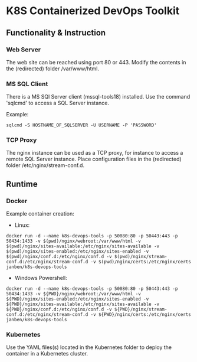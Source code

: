 # K8S Containerized DevOps Toolkit

## Functionality & Instruction 

### Web Server

The web site can be reached using port 80 or 443. Modify the contents in the (redirected) folder /var/www/html. 
    
### MS SQL Client
    
There is a MS SQl Server client (mssql-tools18) installed. Use the command 'sqlcmd' to access a SQL Server instance.

Example: 

    sqlcmd -S HOSTNAME_OF_SQLSERVER -U USERNAME -P 'PASSWORD'


### TCP Proxy

The nginx instance can be used as a TCP proxy, for instance to access a remote SQL Server instance. Place configuration files in the (redirected) folder /etc/nginx/stream-conf.d.

## Runtime

### Docker

Example container creation:
   - Linux:

```
docker run -d --name k8s-devops-tools -p 50080:80 -p 50443:443 -p 50434:1433 -v $(pwd)/nginx/webroot:/var/www/html -v $(pwd)/nginx/sites-available:/etc/nginx/sites-available -v $(pwd)/nginx/sites-enabled:/etc/nginx/sites-enabled -v $(pwd)/nginx/conf.d:/etc/nginx/conf.d -v $(pwd)/nginx/stream-conf.d:/etc/nginx/stream-conf.d -v $(pwd)/nginx/certs:/etc/nginx/certs janben/k8s-devops-tools
```

   - Windows Powershell:

```
docker run -d --name k8s-devops-tools -p 50080:80 -p 50443:443 -p 50434:1433 -v ${PWD}/nginx/webroot:/var/www/html -v ${PWD}/nginx/sites-enabled:/etc/nginx/sites-enabled -v ${PWD}/nginx/sites-available:/etc/nginx/sites-available -v ${PWD}/nginx/conf.d:/etc/nginx/conf.d -v ${PWD}/nginx/stream-conf.d:/etc/nginx/stream-conf.d -v ${PWD}/nginx/certs:/etc/nginx/certs janben/k8s-devops-tools
```

### Kubernetes

Use the YAML files(s) located in the Kubernetes folder to deploy the container in a Kubernetes cluster.
